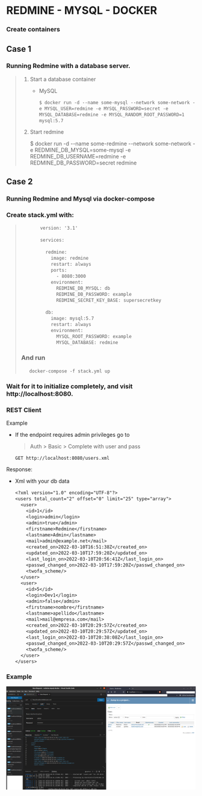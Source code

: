 # REDMINE - MYSQL - DOCKER

### Create containers

## Case 1

### Running Redmine with a database server.

> 1.  Start a database container
>
>     - MySQL
>
>           $ docker run -d --name some-mysql --network some-network -e MYSQL_USER=redmine -e MYSQL_PASSWORD=secret -e MYSQL_DATABASE=redmine -e MYSQL_RANDOM_ROOT_PASSWORD=1 mysql:5.7
>
> 2.  Start redmine
>
>     $ docker run -d --name some-redmine --network some-network -e REDMINE_DB_MYSQL=some-mysql -e REDMINE_DB_USERNAME=redmine -e REDMINE_DB_PASSWORD=secret redmine

## Case 2

### Running Redmine and Mysql via docker-compose

### Create stack.yml with:

>            version: '3.1'
>
>            services:
>
>              redmine:
>                image: redmine
>                restart: always
>                ports:
>                  - 8080:3000
>                environment:
>                  REDMINE_DB_MYSQL: db
>                  REDMINE_DB_PASSWORD: example
>                  REDMINE_SECRET_KEY_BASE: supersecretkey
>
>              db:
>                image: mysql:5.7
>                restart: always
>                environment:
>                  MYSQL_ROOT_PASSWORD: example
>                  MYSQL_DATABASE: redmine
>
> ### And run
>
>        docker-compose -f stack.yml up

### Wait for it to initialize completely, and visit http://localhost:8080.

### REST Client

Example

- If the endpoint requires admin privileges go to

  > Auth > Basic > Complete with user and pass

      GET http://localhost:8080/users.xml

Response:

- Xml with your db data

      <?xml version="1.0" encoding="UTF-8"?>
      <users total_count="2" offset="0" limit="25" type="array">
        <user>
          <id>1</id>
          <login>admin</login>
          <admin>true</admin>
          <firstname>Redmine</firstname>
          <lastname>Admin</lastname>
          <mail>admin@example.net</mail>
          <created_on>2022-03-10T16:51:38Z</created_on>
          <updated_on>2022-03-10T17:59:20Z</updated_on>
          <last_login_on>2022-03-10T20:56:41Z</last_login_on>
          <passwd_changed_on>2022-03-10T17:59:20Z</passwd_changed_on>
          <twofa_scheme/>
        </user>
        <user>
          <id>5</id>
          <login>Dev1</login>
          <admin>false</admin>
          <firstname>nombre</firstname>
          <lastname>apellido</lastname>
          <mail>mail@empresa.com</mail>
          <created_on>2022-03-10T20:29:57Z</created_on>
          <updated_on>2022-03-10T20:29:57Z</updated_on>
          <last_login_on>2022-03-10T20:38:08Z</last_login_on>
          <passwd_changed_on>2022-03-10T20:29:57Z</passwd_changed_on>
          <twofa_scheme/>
        </user>
      </users>

### Example

![example](./redmine-example.png)
